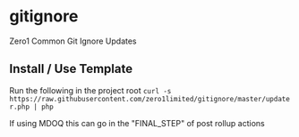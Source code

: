 # gitignore
Zero1 Common Git Ignore Updates

## Install / Use Template
Run the following in the project root
`curl -s https://raw.githubusercontent.com/zero1limited/gitignore/master/updater.php | php`

If using MDOQ this can go in the "FINAL_STEP" of post rollup actions
